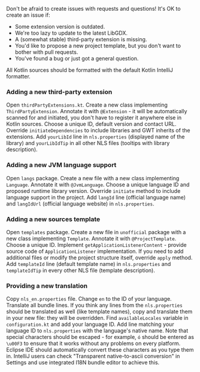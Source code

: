 Don't be afraid to create issues with requests and questions! It's OK to create an issue if:

- Some extension version is outdated.
- We're too lazy to update to the latest LibGDX.
- A (somewhat stable) third-party extension is missing.
- You'd like to propose a new project template, but you don't want to bother with pull requests.
- You've found a bug or just got a general question.

All Kotlin sources should be formatted with the default Kotlin IntelliJ formatter.

### Adding a new third-party extension

Open `thirdPartyExtensions.kt`. Create a new class implementing `ThirdPartyExtension`. Annotate it with `@Extension` - it will be automatically scanned for and initiated, you don't have to register it anywhere else in Kotlin sources. Choose a unique ID, default version and contact URL. Override `initiateDependencies` to include libraries and GWT inherits of the extensions. Add `yourLibId` line in `nls.properties` (displayed name of the library) and `yourLibIdTip` in all other NLS files (tooltips with library description).

### Adding a new JVM language support

Open `langs` package. Create a new file with a new class implementing `Language`. Annotate it with `@JvmLanguage`. Choose a unique language ID and proposed runtime library version. Override `initiate` method to include language support in the project. Add `langId` line (official language name) and `langIdUrl` (official language website) in `nls.properties`.

### Adding a new sources template

Open `templates` package. Create a new file in `unofficial` package with a new class implementing `Template`. Annotate it with `@ProjectTemplate`. Choose a unique ID. Implement `getApplicationListenerContent` - provide source code of `ApplicationListener` implementation. If you need to add additional files or modify the project structure itself, override `apply` method. Add `templateId` line (default template name) in `nls.properties` and `templateIdTip` in every other NLS file (template description).

### Providing a new translation

Copy `nls_en.properties` file. Change `en` to the ID of your language. Translate all bundle lines. If you think any lines from the `nls.properties` should be translated as well (like template names), copy and translate them in your new file: they will be overridden. Find `availableLocales` variable in `configuration.kt` and add your language ID. Add line matching your language ID to `nls.properties` with the language's native name. Note that special characters should be escaped - for example, `ó` should be entered as `\u00F3` to ensure that it works without any problems on every platform. Eclipse IDE should automatically convert these characters as you type them in. IntelliJ users can check "Transparent native-to-ascii conversion" in Settings and use integrated I18N bundle editor to achieve this.   
